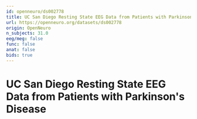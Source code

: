 ```yaml
---
id: openneuro/ds002778
title: UC San Diego Resting State EEG Data from Patients with Parkinson's Disease
url: https://openneuro.org/datasets/ds002778
origin: OpenNeuro
n_subjects: 31.0
eeg/meg: false
func: false
anat: false
bids: true
---
```


# UC San Diego Resting State EEG Data from Patients with Parkinson's Disease
